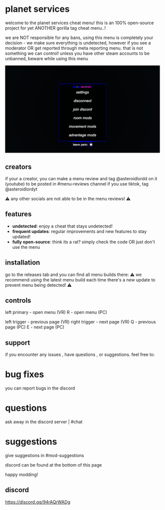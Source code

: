 # planet services

welcome to the planet services cheat menu! this is an 100% open-source project for yet ANOTHER gorilla tag cheat menu..!

we are NOT responsible for any bans, using this menu is completely your decision - we make sure everything is undetected, however if you see a moderator OR get reported through meta reporting menu. that is not something we can control!
unless you have other steam accounts to be unbanned, beware while using this menu

![picture](https://github.com/whimsylmao/planetservices/blob/main/images/picture.png)

## creators

if your a creator, you can make a menu review and tag @asteroidlordd on it (youtube) to be posted in #menu-reviews channel
if you use tiktok, tag @asteroidlordyt

⚠️ any other socials are not able to be in the menu reviews! ⚠️

## features

- **undetected**: enjoy a cheat that stays undetected!
- **frequent updates**: regular improvements and new features to stay updated!
- **fully open-source**: think its a rat? simply check the code OR just don't use the menu

## installation

go to the releases tab and you can find all menu builds there:
⚠️ we recommend using the latest menu build each time there's a new update to prevent menu being detected! ⚠️

## controls

left primary - open menu (VR)
R - open menu (PC)

left trigger - previous page (VR)
right trigger - next page (VR)
Q - previous page (PC)
E - next page (PC)

## support

if you encounter any issues , have questions , or suggestions. feel free to:

# bug fixes
you can report bugs in the discord

# questions
ask away in the discord server | #chat

# suggestions
give suggestions in #mod-suggestions

discord can be found at the bottom of this page

happy modding!

## discord
https://discord.gg/94rAQrWADg
